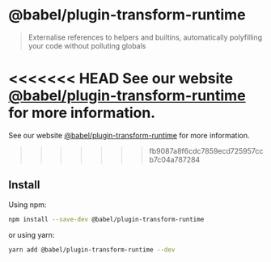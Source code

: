 # @babel/plugin-transform-runtime

> Externalise references to helpers and builtins, automatically polyfilling your code without polluting globals

<<<<<<< HEAD
See our website [@babel/plugin-transform-runtime](https://babeljs.io/docs/babel-plugin-transform-runtime) for more information.
=======
See our website [@babel/plugin-transform-runtime](https://babeljs.io/docs/en/next/babel-plugin-transform-runtime.html) for more information.
>>>>>>> fb9087a8f6cdc7859ecd725957ccb7c04a787284

## Install

Using npm:

```sh
npm install --save-dev @babel/plugin-transform-runtime
```

or using yarn:

```sh
yarn add @babel/plugin-transform-runtime --dev
```
